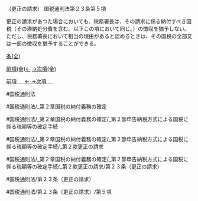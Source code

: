 （更正の請求）
国税通則法第２３条第５項

更正の請求があつた場合においても、税務署長は、その請求に係る納付すべき国税（その滞納処分費を含む。以下この項において同じ。）の徴収を猶予しない。ただし、税務署長において相当の理由があると認めるときは、その国税の全部又は一部の徴収を猶予することができる。

[条(全)](国税通則法＿＿＿＿＿第２３条_.md)

[前項(全)←](国税通則法＿＿＿＿＿第２３条第４項_.md)    [→次項(全)](国税通則法＿＿＿＿＿第２３条第６項_.md)

[前項 　 ←](国税通則法＿＿＿＿＿第２３条第４項.md)    [→次項 　 ](国税通則法＿＿＿＿＿第２３条第６項.md)



#国税通則法

#国税通則法/_第２章国税の納付義務の確定

#国税通則法/_第２章国税の納付義務の確定/_第２節申告納税方式による国税に係る税額等の確定手続

#国税通則法/_第２章国税の納付義務の確定/_第２節申告納税方式による国税に係る税額等の確定手続/_第２款更正の請求

#国税通則法/_第２章国税の納付義務の確定/_第２節申告納税方式による国税に係る税額等の確定手続/_第２款更正の請求/第２３条（更正の請求）

#国税通則法/第２３条（更正の請求）

#国税通則法/第２３条（更正の請求）/第５項

